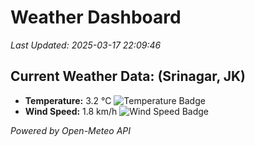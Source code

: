 
# Weather Dashboard

_Last Updated: 2025-03-17 22:09:46_

## Current Weather Data: (Srinagar, JK)
- **Temperature:** 3.2 °C ![Temperature Badge](https://img.shields.io/badge/Temperature-Low%20Temp-blue)
- **Wind Speed:** 1.8 km/h ![Wind Speed Badge](https://img.shields.io/badge/Wind%20Speed-Light%20Wind-blue)

*Powered by Open-Meteo API*
